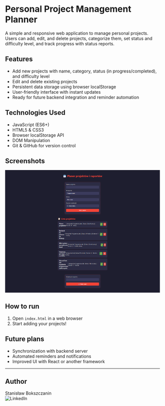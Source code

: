 # Personal Project Management Planner

A simple and responsive web application to manage personal projects. Users can add, edit, and delete projects, categorize them, set status and difficulty level, and track progress with status reports.

## Features

- Add new projects with name, category, status (in progress/completed), and difficulty level  
- Edit and delete existing projects  
- Persistent data storage using browser localStorage  
- User-friendly interface with instant updates  
- Ready for future backend integration and reminder automation  

## Technologies Used

- JavaScript (ES6+)  
- HTML5 & CSS3  
- Browser localStorage API  
- DOM Manipulation  
- Git & GitHub for version control  

## Screenshots

![Main view](./Planer.png)  

## How to run

1. Open `index.html` in a web browser  
2. Start adding your projects!

## Future plans

- Synchronization with backend server  
- Automated reminders and notifications  
- Improved UI with React or another framework  

---

## Author

Stanisław Bokszczanin  
![LinkedIn]([https://linkedin.com/in/TwojProfil](https://www.linkedin.com/in/stanisław-bokszczanin-879370360/))
